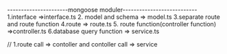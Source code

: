
----------------------mongoose moduler---------------------------
1.interface =>interface.ts 
2. model and schema => model.ts 
3.separate route and route function 
4.route => route.ts
5. route function(controller function)  =>controller.ts
6.database query function  => service.ts

<!-- controller breakdown  -->
// 1.route call => contoller and contoller call => service


<!-- if we already created a moduler and we will need to create route => controller => service -->